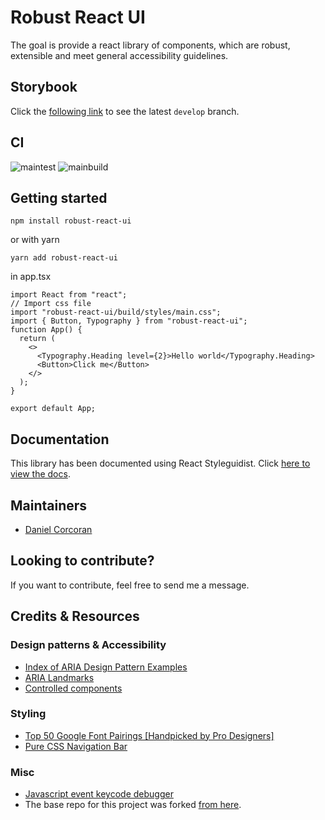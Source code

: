 # Robust React UI

The goal is provide a react library of components, which are robust, extensible and meet general accessibility guidelines.

## Storybook

Click the [following link](https://develop--60b75a95d763ec0039b4429c.chromatic.com/) to see the latest `develop` branch.

## CI

![maintest](https://github.com/danielc92/dc-react-ui/actions/workflows/main-test.yml/badge.svg) ![mainbuild](https://github.com/danielc92/dc-react-ui/actions/workflows/main-build.yml/badge.svg)

## Getting started

`npm install robust-react-ui`

or with yarn

`yarn add robust-react-ui`

in app.tsx

```
import React from "react";
// Import css file
import "robust-react-ui/build/styles/main.css";
import { Button, Typography } from "robust-react-ui";
function App() {
  return (
    <>
      <Typography.Heading level={2}>Hello world</Typography.Heading>
      <Button>Click me</Button>
    </>
  );
}

export default App;

```

## Documentation

This library has been documented using React Styleguidist. Click [here to view the docs](https://danielc92.github.io/robust-react-ui/).

## Maintainers

- [Daniel Corcoran](https://github.com/danielc92)

## Looking to contribute?

If you want to contribute, feel free to send me a message.

## Credits & Resources

### Design patterns & Accessibility

- [Index of ARIA Design Pattern Examples](https://www.w3.org/TR/wai-aria-practices/examples/)
- [ARIA Landmarks](https://www.w3.org/TR/wai-aria-practices/examples/landmarks/index.html)
- [Controlled components](https://reactjs.org/docs/forms.html#controlled-components)

### Styling

- [Top 50 Google Font Pairings [Handpicked by Pro Designers]](https://www.pagecloud.com/blog/best-google-fonts-pairings)
- [Pure CSS Navigation Bar](https://codepen.io/drweb/pen/VwYNjxG)

### Misc

- [Javascript event keycode debugger](https://keycode.info/)
- The base repo for this project was forked [from here](https://blog.harveydelaney.com/creating-your-own-react-component-library/).
